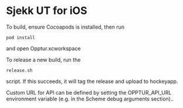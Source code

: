 # Sjekk UT for iOS

To build, ensure Cocoapods is installed, then run

`pod install`
   
and open Opptur.xcworkspace

To release a new build, run the 

`release.sh`

script. If this succeeds, it will tag the release and upload to hockeyapp.

Custom URL for API can be defined by setting the OPPTUR_API_URL environment variable (e.g. in the Scheme debug arguments section)..
